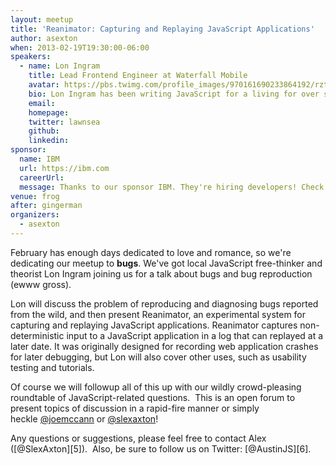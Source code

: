 ```yaml
---
layout: meetup
title: 'Reanimator: Capturing and Replaying JavaScript Applications'
author: asexton
when: 2013-02-19T19:30:00-06:00
speakers:
  - name: Lon Ingram
    title: Lead Frontend Engineer at Waterfall Mobile
    avatar: https://pbs.twimg.com/profile_images/970161690233864192/rztEhZFR_400x400.jpg
    bio: Lon Ingram has been writing JavaScript for a living for over six years, and working exclusively on single-page apps for the last three. His personal and academic projects focus on the problem of building complex apps on the web stack, with a particular interest in applying results from systems research.
    email:
    homepage:
    twitter: lawnsea
    github:
    linkedin:
sponsor:
  name: IBM
  url: https://ibm.com
  careerUrl:
  message: Thanks to our sponsor IBM. They're hiring developers! Check out the [Job Description](https://ibm.biz/BdxKRN)][4] and contact Jill (jorlich@us.ibm.com) to apply.
venue: frog
after: gingerman
organizers:
  - asexton
---
```


February has enough days dedicated to love and romance, so we're dedicating our meetup to **bugs**. We've got local JavaScript free-thinker and theorist Lon Ingram joining us for a talk about bugs and bug reproduction (ewww gross).

Lon will discuss the problem of reproducing and diagnosing bugs reported from the wild, and then present Reanimator, an experimental system for capturing and replaying JavaScript applications. Reanimator captures non-deterministic input to a JavaScript application in a log that can replayed at a later date. It was originally designed for recording web application crashes for later debugging, but Lon will also cover other uses, such as usability testing and tutorials.

Of course we will followup all of this up with our wildly crowd-pleasing roundtable of JavaScript-related questions.  This is an open forum to present topics of discussion in a rapid-fire manner or simply heckle [@joemccann][1] or [@slexaxton][2]!

Any questions or suggestions, please feel free to contact Alex ([@SlexAxton][5]).  Also, be sure to follow us on Twitter: [@AustinJS][6].

[1]: http://twitter.com/joemccann
[2]: http://twitter.com/slexaxton
